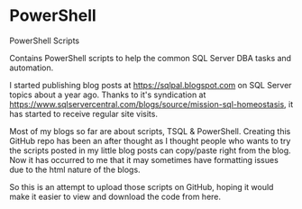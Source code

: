 # PowerShell
PowerShell Scripts

Contains PowerShell scripts to help the common SQL Server DBA tasks and automation. 

I started publishing blog posts at https://sqlpal.blogspot.com on SQL Server topics about a year ago.  Thanks to it's syndication at https://www.sqlservercentral.com/blogs/source/mission-sql-homeostasis, it has started to receive regular site visits. 

Most of my blogs so far are about scripts, TSQL & PowerShell. Creating this GitHub repo has been an after thought as I thought people who wants to try the scripts posted in my little blog posts can copy/paste right from the blog. Now it has occurred to me that it may sometimes have formatting issues due to the html nature of the blogs.

So this is an attempt to upload those scripts on GitHub, hoping it would make it easier to view and download the code from here.
